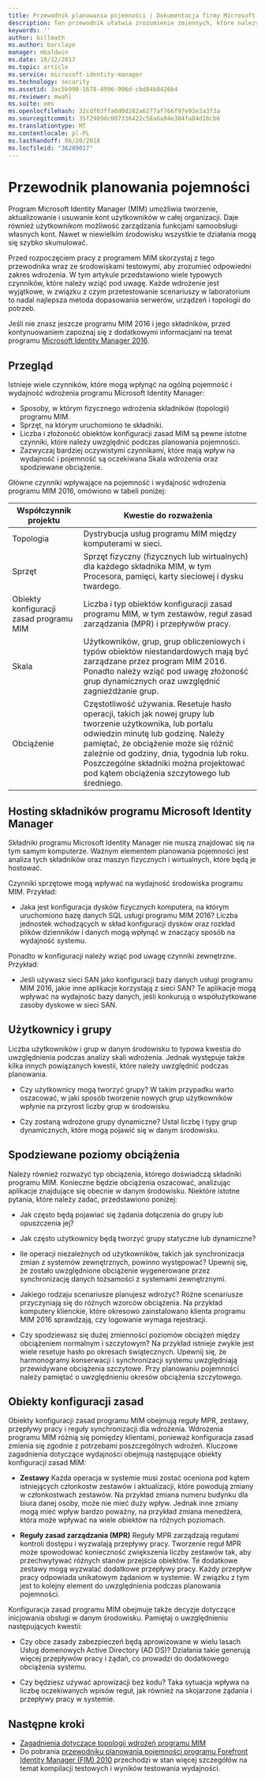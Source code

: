 ```yaml
---
title: Przewodnik planowania pojemności | Dokumentacja firmy Microsoft
description: Ten przewodnik ułatwia zrozumienie zmiennych, które należy wziąć pod uwagę przed wdrożeniem programu MIM 2016, w tym poziomów obciążeń i decyzji dotyczących zasad.
keywords: ''
author: billmath
ms.author: barclayn
manager: mbaldwin
ms.date: 10/12/2017
ms.topic: article
ms.service: microsoft-identity-manager
ms.technology: security
ms.assetid: 3ac5b990-1678-4996-996d-cbd84b8426b4
ms.reviewer: mwahl
ms.suite: ems
ms.openlocfilehash: 32cdf03ffa0d0d282a6277af766f97e93e3a3f3a
ms.sourcegitcommit: 35f2989dc007336422c58a6a94e304fa84d1bcb6
ms.translationtype: MT
ms.contentlocale: pl-PL
ms.lasthandoff: 06/20/2018
ms.locfileid: "36289017"
---
```

# <a name="capacity-planning-guide"></a>Przewodnik planowania pojemności

Program Microsoft Identity Manager (MIM) umożliwia tworzenie, aktualizowanie i usuwanie kont użytkowników w całej organizacji. Daje również użytkownikom możliwość zarządzania funkcjami samoobsługi własnych kont. Nawet w niewielkim środowisku wszystkie te działania mogą się szybko skumulować.

Przed rozpoczęciem pracy z programem MIM skorzystaj z tego przewodnika wraz ze środowiskami testowymi, aby zrozumieć odpowiedni zakres wdrożenia. W tym artykule przedstawiono wiele typowych czynników, które należy wziąć pod uwagę. Każde wdrożenie jest wyjątkowe, w związku z czym przetestowanie scenariuszy w laboratorium to nadal najlepsza metoda dopasowania serwerów, urządzeń i topologii do potrzeb.

Jeśli nie znasz jeszcze programu MIM 2016 i jego składników, przed kontynuowaniem zapoznaj się z dodatkowymi informacjami na temat programu [Microsoft Identity Manager 2016](microsoft-identity-manager-2016.md).

## <a name="overview"></a>Przegląd

Istnieje wiele czynników, które mogą wpłynąć na ogólną pojemność i wydajność wdrożenia programu Microsoft Identity Manager:

- Sposoby, w którym fizycznego wdrożenia składników (topologii) programu MIM.
- Sprzęt, na którym uruchomiono te składniki.
- Liczba i złożoność obiektów konfiguracji zasad MIM są pewne istotne czynniki, które należy uwzględnić podczas planowania pojemności.
- Zazwyczaj bardziej oczywistymi czynnikami, które mają wpływ na wydajność i pojemność są oczekiwana Skala wdrożenia oraz spodziewane obciążenie.

Główne czynniki wpływające na pojemność i wydajność wdrożenia programu MIM 2016, omówiono w tabeli poniżej:

| Współczynnik projektu | Kwestie do rozważenia |
| ------------- | -------------- |
| Topologia | Dystrybucja usług programu MIM między komputerami w sieci. |
| Sprzęt | Sprzęt fizyczny (fizycznych lub wirtualnych) dla każdego składnika MIM, w tym Procesora, pamięci, karty sieciowej i dysku twardego. |
| Obiekty konfiguracji zasad programu MIM | Liczba i typ obiektów konfiguracji zasad programu MIM, w tym zestawów, reguł zasad zarządzania (MPR) i przepływów pracy. |
| Skala | Użytkowników, grup, grup obliczeniowych i typów obiektów niestandardowych mają być zarządzane przez program MIM 2016. Ponadto należy wziąć pod uwagę złożoność grup dynamicznych oraz uwzględnić zagnieżdżanie grup. |
| Obciążenie | Częstotliwość używania. Resetuje hasło operacji, takich jak nowej grupy lub tworzenie użytkownika, lub portalu odwiedzin minutę lub godzinę. Należy pamiętać, że obciążenie może się różnić zależnie od godziny, dnia, tygodnia lub roku. Poszczególne składniki można projektować pod kątem obciążenia szczytowego lub średniego. |

## <a name="hosting-microsoft-identity-manager-components"></a>Hosting składników programu Microsoft Identity Manager

Składniki programu Microsoft Identity Manager nie muszą znajdować się na tym samym komputerze. Ważnym elementem planowania pojemności jest analiza tych składników oraz maszyn fizycznych i wirtualnych, które będą je hostować.

Czynniki sprzętowe mogą wpływać na wydajność środowiska programu MIM. Przykład:

- Jaka jest konfiguracja dysków fizycznych komputera, na którym uruchomiono bazę danych SQL usługi programu MIM 2016? Liczba jednostek wchodzących w skład konfiguracji dysków oraz rozkład plików dzienników i danych mogą wpłynąć w znaczący sposób na wydajność systemu.

Ponadto w konfiguracji należy wziąć pod uwagę czynniki zewnętrzne. Przykład:

- Jeśli używasz sieci SAN jako konfiguracji bazy danych usługi programu MIM 2016, jakie inne aplikacje korzystają z sieci SAN? Te aplikacje mogą wpływać na wydajność bazy danych, jeśli konkurują o współużytkowane zasoby dyskowe w sieci SAN.

## <a name="users-and-groups"></a>Użytkownicy i grupy

Liczba użytkowników i grup w danym środowisku to typowa kwestia do uwzględnienia podczas analizy skali wdrożenia. Jednak występuje także kilka innych powiązanych kwestii, które należy uwzględnić podczas planowania.

- Czy użytkownicy mogą tworzyć grupy? W takim przypadku warto oszacować, w jaki sposób tworzenie nowych grup użytkowników wpłynie na przyrost liczby grup w środowisku.

- Czy zostaną wdrożone grupy dynamiczne? Ustal liczbę i typy grup dynamicznych, które mogą pojawić się w danym środowisku.

## <a name="expected-load-levels"></a>Spodziewane poziomy obciążenia

Należy również rozważyć typ obciążenia, którego doświadczą składniki programu MIM. Konieczne będzie obciążenia oszacować, analizując aplikacje znajdujące się obecnie w danym środowisku. Niektóre istotne pytania, które należy zadać, przedstawiono poniżej:

- Jak często będą pojawiać się żądania dołączenia do grupy lub opuszczenia jej?

- Jak często użytkownicy będą tworzyć grupy statyczne lub dynamiczne?

- Ile operacji niezależnych od użytkowników, takich jak synchronizacja zmian z systemów zewnętrznych, powinno występować? Upewnij się, że zostało uwzględnione obciążenie wygenerowane przez synchronizację danych tożsamości z systemami zewnętrznymi.

- Jakiego rodzaju scenariusze planujesz wdrożyć? Różne scenariusze przyczyniają się do różnych wzorców obciążenia. Na przykład komputery klienckie, które okresowo zainstalowano klienta programu MIM 2016 sprawdzają, czy logowanie wymaga rejestracji.

- Czy spodziewasz się dużej zmienności poziomów obciążeń między obciążeniem normalnym i szczytowym? Na przykład istnieje zwykle jest wiele resetuje hasło po okresach świątecznych. Upewnij się, że harmonogramy konserwacji i synchronizacji systemu uwzględniają przewidywane obciążenia szczytowe. Przy planowaniu pojemności należy pamiętać o uwzględnieniu okresów obciążenia szczytowego.

## <a name="policy-configuration-objects"></a>Obiekty konfiguracji zasad

Obiekty konfiguracji zasad programu MIM obejmują reguły MPR, zestawy, przepływy pracy i reguły synchronizacji dla wdrożenia. Wdrożenia programu MIM różnią się pomiędzy klientami, ponieważ konfiguracja zasad zmienia się zgodnie z potrzebami poszczególnych wdrożeń. Kluczowe zagadnienia dotyczące wydajności obejmują następujące obiekty konfiguracji zasad MIM:

- **Zestawy** Każda operacja w systemie musi zostać oceniona pod kątem istniejących członkostw zestawów i aktualizacji, które powodują zmiany w członkostwach zestawów. Na przykład zmiana numeru budynku dla biura danej osoby, może nie mieć duży wpływ. Jednak inne zmiany mogą mieć wpływ bardzo poważny, na przykład zmiana menedżera, która może wpływać na wiele obiektów na różnych poziomach.

- **Reguły zasad zarządzania (MPR)** Reguły MPR zarządzają regułami kontroli dostępu i wyzwalają przepływy pracy. Tworzenie reguł MPR może spowodować konieczność zwiększenia liczby zestawów tak, aby przechwytywać różnych stanów przejścia obiektów. Te dodatkowe zestawy mogą wyzwalać dodatkowe przepływy pracy. Każdy przepływ pracy odpowiada unikatowym żądaniom w systemie. W związku z tym jest to kolejny element do uwzględnienia podczas planowania pojemności.

Konfiguracja zasad programu MIM obejmuje także decyzje dotyczące inicjowania obsługi w danym środowisku. Pamiętaj o uwzględnieniu następujących kwestii:

- Czy obce zasady zabezpieczeń będą aprowizowane w wielu lasach Usług domenowych Active Directory (AD DS)? Działania takie generują więcej przepływów pracy i żądań, co prowadzi do dodatkowego obciążenia systemu.

- Czy będziesz używać aprowizacji bez kodu? Taka sytuacja wpływa na liczbę oczekiwanych wpisów reguł, jak również na skojarzone żądania i przepływy pracy w systemie.

## <a name="next-steps"></a>Następne kroki

- [Zagadnienia dotyczące topologii wdrożeń programu MIM](topology-considerations.md)
- Do pobrania [przewodniku planowania pojemności programu Forefront Identity Manager (FIM) 2010](http://go.microsoft.com/fwlink/?LinkId=200180) przechodzi w stan więcej szczegółów na temat kompilacji testowych i wyników testowania wydajności.
